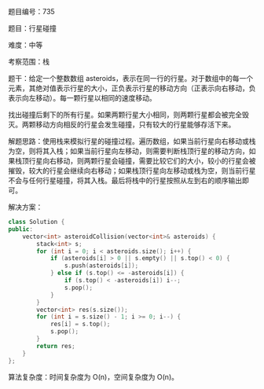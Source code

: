 题目编号：735

题目：行星碰撞

难度：中等

考察范围：栈

题干：给定一个整数数组 asteroids，表示在同一行的行星。对于数组中的每一个元素，其绝对值表示行星的大小，正负表示行星的移动方向（正表示向右移动，负表示向左移动）。每一颗行星以相同的速度移动。

找出碰撞后剩下的所有行星。如果两颗行星大小相同，则两颗行星都会被完全毁灭。两颗移动方向相反的行星会发生碰撞，只有较大的行星能够存活下来。

解题思路：使用栈来模拟行星的碰撞过程。遍历数组，如果当前行星向右移动或栈为空，则将其入栈；如果当前行星向左移动，则需要判断栈顶行星的移动方向，如果栈顶行星向右移动，则两颗行星会碰撞，需要比较它们的大小，较小的行星会被摧毁，较大的行星会继续向右移动；如果栈顶行星向左移动或栈为空，则当前行星不会与任何行星碰撞，将其入栈。最后将栈中的行星按照从左到右的顺序输出即可。

解决方案：

```cpp
class Solution {
public:
    vector<int> asteroidCollision(vector<int>& asteroids) {
        stack<int> s;
        for (int i = 0; i < asteroids.size(); i++) {
            if (asteroids[i] > 0 || s.empty() || s.top() < 0) {
                s.push(asteroids[i]);
            } else if (s.top() <= -asteroids[i]) {
                if (s.top() < -asteroids[i]) i--;
                s.pop();
            }
        }
        vector<int> res(s.size());
        for (int i = s.size() - 1; i >= 0; i--) {
            res[i] = s.top();
            s.pop();
        }
        return res;
    }
};
```

算法复杂度：时间复杂度为 O(n)，空间复杂度为 O(n)。